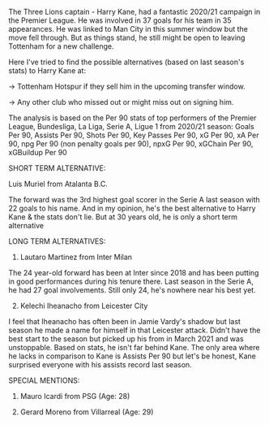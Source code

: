 The Three Lions captain - Harry Kane, had a fantastic 2020/21 campaign in the Premier League. He was involved in 37 goals for his team in 35 appearances. He was linked to Man City in this summer window but the move fell through. But as things stand, he still might be open to leaving Tottenham for a new challenge.

Here I've tried to find the possible alternatives (based on last season's stats) to Harry Kane at: 

-> Tottenham Hotspur if they sell him in the upcoming transfer window. 

-> Any other club who missed out or might miss out on signing him. 

The analysis is based on the Per 90 stats of top performers of the Premier League, Bundesliga, La Liga, Serie A, Ligue 1 from 2020/21 season: Goals Per 90, Assists Per 90, Shots Per 90, Key Passes Per 90, xG Per 90, xA Per 90, npg Per 90 (non penalty goals per 90), npxG Per 90, xGChain Per 90, xGBuildup Per 90


SHORT TERM ALTERNATIVE: 

Luis Muriel from Atalanta B.C. 

The forward was the 3rd highest goal scorer in the Serie A last season with 22 goals to his name. 
And in my opinion, he's the best alternative to Harry Kane & the stats don't lie. But at 30 years old, he is only a short term alternative


LONG TERM ALTERNATIVES: 

1. Lautaro Martinez from Inter Milan 

The 24 year-old forward has been at Inter since 2018 and has been putting in good performances during his tenure there. Last season in the Serie A, he had 27 goal involvements. 
Still only 24, he's nowhere near his best yet. 

2. Kelechi Iheanacho from Leicester City

I feel that Iheanacho has often been in Jamie Vardy's shadow but last season he made a name for himself in that Leicester attack. Didn't have the best start to the season but picked up his from in March 2021 and was unstoppable. 
Based on stats, he isn't far behind Kane. The only area where he lacks in comparison to Kane is Assists Per 90 but let's be honest, Kane surprised everyone with his assists record last season. 

SPECIAL MENTIONS: 
1. Mauro Icardi from PSG (Age: 28)

2. Gerard Moreno from Villarreal (Age: 29) 
